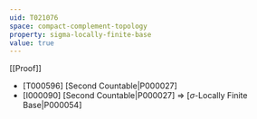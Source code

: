 ```yaml
---
uid: T021076
space: compact-complement-topology
property: sigma-locally-finite-base
value: true
---
```

[[Proof]]

* [T000596] [Second Countable|P000027]
* [I000090] [Second Countable|P000027] => [$\sigma$-Locally Finite Base|P000054]

